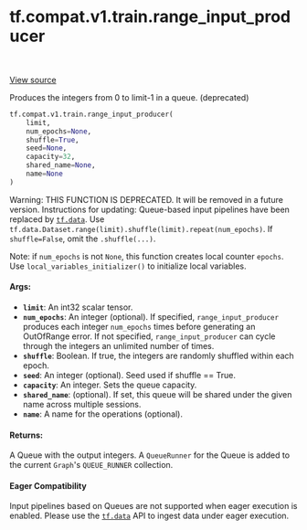 <div itemscope itemtype="http://developers.google.com/ReferenceObject">
<meta itemprop="name" content="tf.compat.v1.train.range_input_producer" />
<meta itemprop="path" content="Stable" />
</div>

# tf.compat.v1.train.range_input_producer

<!-- Insert buttons and diff -->

<table class="tfo-notebook-buttons tfo-api" align="left">
</table>

<a target="_blank" href="/code/stable/tensorflow/python/training/input.py">View source</a>



Produces the integers from 0 to limit-1 in a queue. (deprecated)

``` python
tf.compat.v1.train.range_input_producer(
    limit,
    num_epochs=None,
    shuffle=True,
    seed=None,
    capacity=32,
    shared_name=None,
    name=None
)
```



<!-- Placeholder for "Used in" -->

Warning: THIS FUNCTION IS DEPRECATED. It will be removed in a future version.
Instructions for updating:
Queue-based input pipelines have been replaced by <a href="../../../../tf/data.md"><code>tf.data</code></a>. Use `tf.data.Dataset.range(limit).shuffle(limit).repeat(num_epochs)`. If `shuffle=False`, omit the `.shuffle(...)`.

Note: if `num_epochs` is not `None`, this function creates local counter
`epochs`. Use `local_variables_initializer()` to initialize local variables.

#### Args:


* <b>`limit`</b>: An int32 scalar tensor.
* <b>`num_epochs`</b>: An integer (optional). If specified, `range_input_producer`
  produces each integer `num_epochs` times before generating an
  OutOfRange error. If not specified, `range_input_producer` can cycle
  through the integers an unlimited number of times.
* <b>`shuffle`</b>: Boolean. If true, the integers are randomly shuffled within each
  epoch.
* <b>`seed`</b>: An integer (optional). Seed used if shuffle == True.
* <b>`capacity`</b>: An integer. Sets the queue capacity.
* <b>`shared_name`</b>: (optional). If set, this queue will be shared under the given
  name across multiple sessions.
* <b>`name`</b>: A name for the operations (optional).


#### Returns:

A Queue with the output integers.  A `QueueRunner` for the Queue
is added to the current `Graph`'s `QUEUE_RUNNER` collection.




#### Eager Compatibility
Input pipelines based on Queues are not supported when eager execution is
enabled. Please use the <a href="../../../../tf/data.md"><code>tf.data</code></a> API to ingest data under eager execution.



